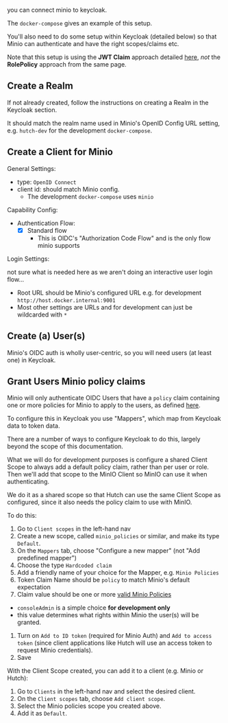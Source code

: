 you can connect minio to keycloak.

The `docker-compose` gives an example of this setup.

You'll also need to do some setup within Keycloak (detailed below) so that Minio can authenticate and have the right scopes/claims etc.

Note that this setup is using the **JWT Claim** approach detailed [here][Minio JWT Claim], *not* the **RolePolicy** approach from the same page.

## Create a Realm

If not already created, follow the instructions on creating a Realm in the Keycloak section.

It should match the realm name used in Minio's OpenID Config URL setting, e.g. `hutch-dev` for the development `docker-compose`. 

## Create a Client for Minio

General Settings:

- type: `OpenID Connect`
- client id: should match Minio config.
  - The development `docker-compose` uses `minio`

Capability Config:

- Authentication Flow:
  - [x] Standard flow
    - This is OIDC's "Authorization Code Flow" and is the only flow minio supports

Login Settings:

not sure what is needed here as we aren't doing an interactive user login flow...

- Root URL should be Minio's configured URL e.g. for development `http://host.docker.internal:9001`
- Most other settings are URLs and for development can just be wildcarded with `*`

## Create (a) User(s)

Minio's OIDC auth is wholly user-centric, so you will need users (at least one) in Keycloak.

## Grant Users Minio policy claims

Minio will only authenticate OIDC Users that have a `policy` claim containing one or more policies for Minio to apply to the users, as defined [here][Minio Policies].

To configure this in Keycloak you use "Mappers", which map from Keycloak data to token data.

There are a number of ways to configure Keycloak to do this, largely beyond the scope of this documentation.

What we will do for development purposes is configure a shared Client Scope to always add a default policy claim, rather than per user or role. Then we'll add that scope to the MinIO Client so MinIO can use it when authenticating.

We do it as a shared scope so that Hutch can use the same Client Scope as configured, since it also needs the policy claim to use with MinIO.

To do this:

1. Go to `Client scopes` in the left-hand nav
1. Create a new scope, called `minio_policies` or similar, and make its type `Default`.
1. On the `Mappers` tab, choose "Configure a new mapper" (not "Add predefined mapper")
1. Choose the type `Hardcoded claim`
1. Add a friendly name of your choice for the Mapper, e.g. `Minio Policies`
1. Token Claim Name should be `policy` to match Minio's default expectation
1. Claim value should be one or more [valid Minio Policies][Minio Policies]
  - `consoleAdmin` is a simple choice **for development only**
  - this value determines what rights within Minio the user(s) will be granted.
1. Turn on `Add to ID token` (required for Minio Auth) and `Add to access token` (since client applications like Hutch will use an access token to request Minio credentials).
1. Save

With the Client Scope created, you can add it to a client (e.g. Minio or Hutch):

1. Go to `Clients` in the left-hand nav and select the desired client.
1. On the `Client scopes` tab, choose `Add client scope`.
1. Select the Minio policies scope you created above.
1. Add it as `Default`.

[Minio Policies]: https://min.io/docs/minio/linux/administration/identity-access-management/policy-based-access-control.html#minio-policy
[Minio JWT Claim]: https://min.io/docs/minio/linux/administration/identity-access-management/oidc-access-management.html#json-web-token-claim
